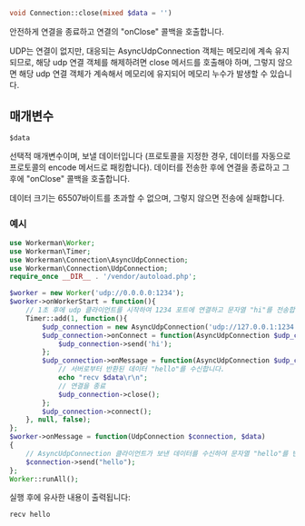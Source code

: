 ```php
void Connection::close(mixed $data = '')
```

안전하게 연결을 종료하고 연결의 "onClose" 콜백을 호출합니다.

UDP는 연결이 없지만, 대응되는 AsyncUdpConnection 객체는 메모리에 계속 유지되므로, 해당 udp 연결 객체를 해제하려면 close 메서드를 호출해야 하며, 그렇지 않으면 해당 udp 연결 객체가 계속해서 메모리에 유지되어 메모리 누수가 발생할 수 있습니다.

## 매개변수

 ``` $data ```

선택적 매개변수이며, 보낼 데이터입니다 (프로토콜을 지정한 경우, 데이터를 자동으로 프로토콜의 encode 메서드로 패킹합니다). 데이터를 전송한 후에 연결을 종료하고 그 후에 "onClose" 콜백을 호출합니다.

데이터 크기는 65507바이트를 초과할 수 없으며, 그렇지 않으면 전송에 실패합니다.

### 예시 

```php
use Workerman\Worker;
use Workerman\Timer;
use Workerman\Connection\AsyncUdpConnection;
use Workerman\Connection\UdpConnection;
require_once __DIR__ . '/vendor/autoload.php';

$worker = new Worker('udp://0.0.0.0:1234');
$worker->onWorkerStart = function(){
    // 1초 후에 udp 클라이언트를 시작하여 1234 포트에 연결하고 문자열 "hi"를 전송합니다.
    Timer::add(1, function(){
        $udp_connection = new AsyncUdpConnection('udp://127.0.0.1:1234');
        $udp_connection->onConnect = function(AsyncUdpConnection $udp_connection){
            $udp_connection->send('hi');
        };
        $udp_connection->onMessage = function(AsyncUdpConnection $udp_connection, $data){
            // 서버로부터 반환된 데이터 "hello"를 수신합니다.
            echo "recv $data\r\n";
            // 연결을 종료
            $udp_connection->close();
        };
        $udp_connection->connect();
    }, null, false);
};
$worker->onMessage = function(UdpConnection $connection, $data)
{
    // AsyncUdpConnection 클라이언트가 보낸 데이터를 수신하여 문자열 "hello"를 반환합니다.
    $connection->send("hello");
};
Worker::runAll();             
```

실행 후에 유사한 내용이 출력됩니다:
```
recv hello
```
